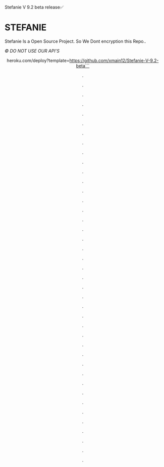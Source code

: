 Stefanie V 9.2 beta release✅

# STEFANIE
Stefanie Is a Open Source Project.
So We Dont encryption this Repo..

*©️ DO NOT USE OUR API'S*
<div align="center">

heroku.com/deploy?template=https://github.com/xmain12/Stefanie-V-9.2-beta```





.





.





.





.





.





.





.





.





.





.





.





.





.





.





.





.





.





.





.





.





.





.





.





.





.





.





.





.





.





.





.





.





.





.





.





.





.





.





.





.





. 
